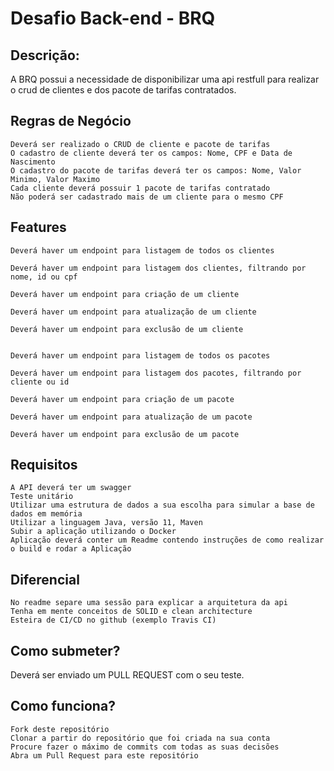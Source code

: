 Desafio Back-end - BRQ
====

## Descrição:

A BRQ possui a necessidade de disponibilizar uma api restfull para realizar o crud de clientes e dos pacote de tarifas contratados.

## Regras de Negócio

    Deverá ser realizado o CRUD de cliente e pacote de tarifas
    O cadastro de cliente deverá ter os campos: Nome, CPF e Data de Nascimento
    O cadastro do pacote de tarifas deverá ter os campos: Nome, Valor Minimo, Valor Maximo
    Cada cliente deverá possuir 1 pacote de tarifas contratado
    Não poderá ser cadastrado mais de um cliente para o mesmo CPF

## Features

    Deverá haver um endpoint para listagem de todos os clientes 
    
    Deverá haver um endpoint para listagem dos clientes, filtrando por nome, id ou cpf

    Deverá haver um endpoint para criação de um cliente

    Deverá haver um endpoint para atualização de um cliente

    Deverá haver um endpoint para exclusão de um cliente
    
    
    Deverá haver um endpoint para listagem de todos os pacotes 
    
    Deverá haver um endpoint para listagem dos pacotes, filtrando por cliente ou id

    Deverá haver um endpoint para criação de um pacote

    Deverá haver um endpoint para atualização de um pacote

    Deverá haver um endpoint para exclusão de um pacote

## Requisitos

    A API deverá ter um swagger
    Teste unitário
    Utilizar uma estrutura de dados a sua escolha para simular a base de dados em memória
    Utilizar a linguagem Java, versão 11, Maven
    Subir a aplicação utilizando o Docker
    Aplicação deverá conter um Readme contendo instruções de como realizar o build e rodar a Aplicação

## Diferencial

    No readme separe uma sessão para explicar a arquitetura da api
    Tenha em mente conceitos de SOLID e clean architecture
    Esteira de CI/CD no github (exemplo Travis CI)

## Como submeter?

Deverá ser enviado um PULL REQUEST com o seu teste.

## Como funciona?

    Fork deste repositório
    Clonar a partir do repositório que foi criada na sua conta
    Procure fazer o máximo de commits com todas as suas decisões
    Abra um Pull Request para este repositório

